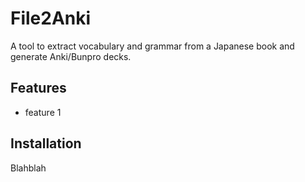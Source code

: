# File2Anki
A tool to extract vocabulary and grammar from a Japanese book and generate Anki/Bunpro decks.

## Features
- feature 1

## Installation
Blahblah

